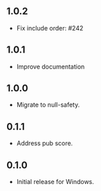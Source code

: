 ## 1.0.2

- Fix include order: #242

## 1.0.1

- Improve documentation

## 1.0.0

- Migrate to null-safety.

## 0.1.1

- Address pub score.

## 0.1.0

- Initial release for Windows.
